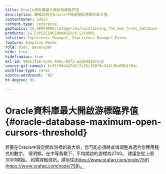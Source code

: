 ```yaml
---
title: Oracle資料庫最大開啟游標臨界值
description: 瞭解如何在Oracle中設定開啟游標的最大值。
contentOwner: admin
content-type: reference
geptopics: SG_AEMFORMS/categories/maintaining_the_aem_forms_database
products: SG_EXPERIENCEMANAGER/6.5/FORMS
solution: Experience Manager, Experience Manager Forms
feature: Adaptive Forms
role: User, Developer
hide: true
hidefromtoc: true
exl-id: 98663f16-6c05-4485-9bf2-a2de9d1975c8
source-git-commit: bc91f56d447d1f2c26c160f5c414fd0e6054f84c
workflow-type: tm+mt
source-wordcount: '82'
ht-degree: 0%

---
```


# Oracle資料庫最大開啟游標臨界值 {#oracle-database-maximum-open-cursors-threshold}

若要在Oracle中設定開啟游標的最大值，您可能必須將此值調整為適合您應用程式的數字。 很明顯，在中等負載下，平均開啟的游標為2700。 建議您從上限3000開始。 如需詳細資訊，請前往[https://www.orafaq.com/node/758](https://www.orafaq.com/node/758)。
